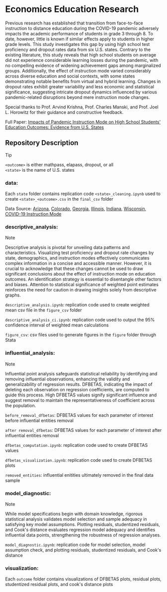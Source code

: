 # Economics Education Research
Previous research has established that transition from face-to-face instruction to distance education during the COVID-19 pandemic adversely impacts the academic performance of students in grade 3 through 8. To date, however, little is known if similar effects apply to students in higher grade levels. This study investigates this gap by using high school test proficiency and dropout rates data from six U.S. states. Contrary to the existing literature, this study reveals that high school students on average did not experience considerable learning losses during the pandemic, with no compelling evidence of widening achievement gaps among marginalized groups. Additionally, the effect of instruction mode varied considerably across diverse education and social contexts, with some states demonstrating notable benefits from virtual and hybrid learning. Changes in dropout rates exhibit greater variability and less economic and statistical significance, suggesting intricate dropout dynamics influenced by various pandemic-related disruptions beyond mere instruction mode changes. 

Special thanks to Prof. Arvind Krishna, Prof. Charles Manski, and Prof. Joel L. Horowitz for their guidance and constructive feedback.

Full Paper: [Impacts of Pandemic Instruction Mode on High School Students' Education Outcomes: Evidence from U.S. States](https://acrobat.adobe.com/id/urn:aaid:sc:VA6C2:76acb0d9-376b-479e-8c2a-f2540dc230be)

## Repository Description

>[!TIP]
>`<outcome>` is either mathpass, elapass, dropout, or all<br />
>`<state>` is the name of U.S. states<br />

### data: 

Each `state` folder contains replication code `<state>_cleaning.ipynb` used to create `<state>_<outcome>.csv` in the `final_csv` folder

Data Source: [Arizona](https://www.azed.gov/accountability-research/data), [Colorado](https://www.cde.state.co.us/cdereval), [Georgia](https://gosa.georgia.gov/dashboards-data-report-card/downloadable-data), [Illinois](https://www.isbe.net/Pages/Data-Analysis.aspx), [Indiana](https://www.in.gov/doe/it/data-center-and-reports/), [Wisconsin](https://dpi.wi.gov/wisedash/download-files/type?field_wisedash_upload_type_value=All), [COVID-19 Instruction Mode](https://www.covidschooldatahub.com/)

### descriptive_analysis:

> [!NOTE]  
> Descriptive analysis is pivotal for unveiling data patterns and characteristics. Visualizing test proficiency and dropout rate changes by state, demographics, and instruction modes effectively communicates complex information in a concise and accessible manner. However, it is crucial to acknowledge that these changes cannot be used to draw significant conclusions about the effect of instruction mode on education outcomes. An identification strategy is essential to disentangle other factors and biases. Attention to statistical significance of weighted point estimates reinforces the need for caution in drawing insights solely from descriptive graphs.

`descriptive_analysis.ipynb`: replication code used to create weighted mean csv file in the `figure_csv` folder

`descriptive_analysis_ci.ipynb`: replication code used to output the 95% confidence interval of weighted mean calculations

`figure_csv`: csv files used to generate figures in the `figure` folder through Stata

### influential_analysis: 

> [!NOTE]  
> Influential point analysis safeguards statistical reliability by identifying and removing influential observations, enhancing the validity and generalizability of regression results. DFBETAS, indicating the impact of deleting each observation on regression coefficients, are computed to guide this process. High DFBETAS values signify significant influence and suggest removal to maintain the representativeness of coefficient across the population.

`before_removal_dfbetas`: DFBETAS values for each parameter of interest before influential entities removal

`after removal_dfbetas`: DFBETAS values for each parameter of interest after influential entities removal

`dfbetas_computation.ipynb`: replication code used to create DFBETAS values

`dfbetas_visualization.ipynb`: replication code used to create DFBETAS plots

`removed_entities`: influential enitities ultimately removed in the final data sample

### model_diagnostic:

> [!NOTE]
> While model specifications begin with domain knowledge, rigorous statistical analysis validates model selection and sample adequacy in satisfying key model assumptions. Plotting residuals, studentized residuals, and Cook's distance evaluates regression model adequacy and identifies influential data points, strengthening the robustness of regression analyses. 

`model_diagnostic.ipynb`: replication code for model selection, model assumption check, and plotting residuals, studentized residuals, and Cook's distance

### visualization:

Each `outcome` folder contains visualizations of DFBETAS plots, residual plots, studentized residual plots, and cook's distance plots

